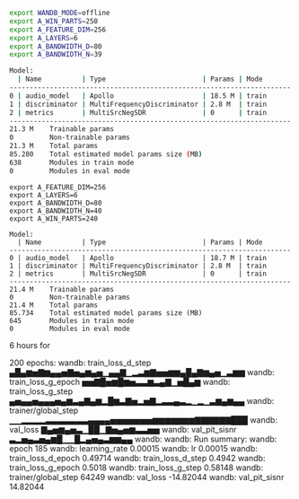 
```sh
export WANDB_MODE=offline
export A_WIN_PARTS=250
export A_FEATURE_DIM=256
export A_LAYERS=6
export A_BANDWIDTH_D=80
export A_BANDWIDTH_N=39

Model:
  | Name          | Type                        | Params | Mode
----------------------------------------------------------------------
0 | audio_model   | Apollo                      | 18.5 M | train
1 | discriminator | MultiFrequencyDiscriminator | 2.8 M  | train
2 | metrics       | MultiSrcNegSDR              | 0      | train
----------------------------------------------------------------------
21.3 M    Trainable params
0         Non-trainable params
21.3 M    Total params
85.280    Total estimated model params size (MB)
638       Modules in train mode
0         Modules in eval mode
```

```
export A_FEATURE_DIM=256
export A_LAYERS=6
export A_BANDWIDTH_D=80
export A_BANDWIDTH_N=40
export A_WIN_PARTS=240

Model:
  | Name          | Type                        | Params | Mode
----------------------------------------------------------------------
0 | audio_model   | Apollo                      | 18.7 M | train
1 | discriminator | MultiFrequencyDiscriminator | 2.8 M  | train
2 | metrics       | MultiSrcNegSDR              | 0      | train
----------------------------------------------------------------------
21.4 M    Trainable params
0         Non-trainable params
21.4 M    Total params
85.734    Total estimated model params size (MB)
645       Modules in train mode
0         Modules in eval mode
```

6 hours for 


200 epochs:
wandb:   train_loss_d_step ▄█▄▆▅▇▆▄▄▅▇▅▄▆▄▅▁▄▄▇▁▂▃▆▇▅▅▆▆▄█▄▇▆▄▅▁▃▆▆
wandb:  train_loss_g_epoch ▅▅▇█▅▆█▆▅▃▃▆▃▄▇▁▅█▄▆
wandb:   train_loss_g_step ▄▅▄▄▅▄▄▄▅▄▆▃▄▇▄▆▂█▆▃▇▅▂▅▇▂▃▃▄▃▂▁▂▁▃▆▄▆▄▄
wandb: trainer/global_step ▁▁▂▂▂▂▃▃▃▃▃▃▃▄▄▄▄▅▅▅▅▅▅▅▆▆▆▆▆▆▆▇▇▇▇▇▇███
wandb:            val_loss ▇▄▅▆▄▅▃▁██▁▇▅▄▅▆▃▃▅▅
wandb:       val_pit_sisnr ▃▂▅▄▃▅▄▆█▁▁█▂▄▅▄▃▆▆▄▄
wandb:
wandb: Run summary:
wandb:               epoch 185
wandb:       learning_rate 0.00015
wandb:                  lr 0.00015
wandb:  train_loss_d_epoch 0.49714
wandb:   train_loss_d_step 0.4942
wandb:  train_loss_g_epoch 0.5018
wandb:   train_loss_g_step 0.58148
wandb: trainer/global_step 64249
wandb:            val_loss -14.82044
wandb:       val_pit_sisnr 14.82044
